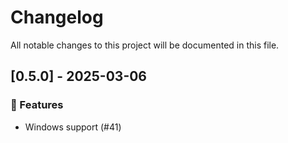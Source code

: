 # Changelog

All notable changes to this project will be documented in this file.

## [0.5.0] - 2025-03-06

### 🚀 Features

- Windows support (#41)


